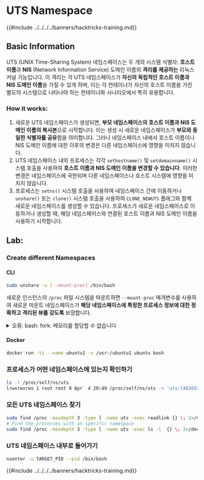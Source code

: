 # UTS Namespace

{{#include ../../../../banners/hacktricks-training.md}}

## Basic Information

UTS (UNIX Time-Sharing System) 네임스페이스는 두 개의 시스템 식별자: **호스트 이름**과 **NIS** (Network Information Service) 도메인 이름의 **격리를 제공하는** 리눅스 커널 기능입니다. 이 격리는 각 UTS 네임스페이스가 **자신의 독립적인 호스트 이름과 NIS 도메인 이름**을 가질 수 있게 하며, 이는 각 컨테이너가 자신의 호스트 이름을 가진 별도의 시스템으로 나타나야 하는 컨테이너화 시나리오에서 특히 유용합니다.

### How it works:

1. 새로운 UTS 네임스페이스가 생성되면, **부모 네임스페이스의 호스트 이름과 NIS 도메인 이름의 복사본**으로 시작합니다. 이는 생성 시 새로운 네임스페이스가 **부모와 동일한 식별자를 공유**함을 의미합니다. 그러나 네임스페이스 내에서 호스트 이름이나 NIS 도메인 이름에 대한 이후의 변경은 다른 네임스페이스에 영향을 미치지 않습니다.
2. UTS 네임스페이스 내의 프로세스는 각각 `sethostname()` 및 `setdomainname()` 시스템 호출을 사용하여 **호스트 이름과 NIS 도메인 이름을 변경할 수 있습니다**. 이러한 변경은 네임스페이스에 국한되며 다른 네임스페이스나 호스트 시스템에 영향을 미치지 않습니다.
3. 프로세스는 `setns()` 시스템 호출을 사용하여 네임스페이스 간에 이동하거나 `unshare()` 또는 `clone()` 시스템 호출을 사용하여 `CLONE_NEWUTS` 플래그와 함께 새로운 네임스페이스를 생성할 수 있습니다. 프로세스가 새로운 네임스페이스로 이동하거나 생성할 때, 해당 네임스페이스와 연결된 호스트 이름과 NIS 도메인 이름을 사용하기 시작합니다.

## Lab:

### Create different Namespaces

#### CLI
```bash
sudo unshare -u [--mount-proc] /bin/bash
```
새로운 인스턴스의 `/proc` 파일 시스템을 마운트하면 `--mount-proc` 매개변수를 사용하여 새로운 마운트 네임스페이스가 **해당 네임스페이스에 특정한 프로세스 정보에 대한 정확하고 격리된 뷰를 갖도록** 보장합니다.

<details>

<summary>오류: bash: fork: 메모리를 할당할 수 없습니다</summary>

`unshare`가 `-f` 옵션 없이 실행될 때, Linux가 새로운 PID(프로세스 ID) 네임스페이스를 처리하는 방식 때문에 오류가 발생합니다. 주요 세부사항과 해결책은 아래에 설명되어 있습니다:

1. **문제 설명**:

- Linux 커널은 프로세스가 `unshare` 시스템 호출을 사용하여 새로운 네임스페이스를 생성할 수 있도록 허용합니다. 그러나 새로운 PID 네임스페이스를 생성하는 프로세스(이를 "unshare" 프로세스라고 함)는 새로운 네임스페이스에 들어가지 않으며, 오직 그 자식 프로세스만 들어갑니다.
- `%unshare -p /bin/bash%`를 실행하면 `/bin/bash`가 `unshare`와 동일한 프로세스에서 시작됩니다. 결과적으로 `/bin/bash`와 그 자식 프로세스는 원래 PID 네임스페이스에 있습니다.
- 새로운 네임스페이스에서 `/bin/bash`의 첫 번째 자식 프로세스는 PID 1이 됩니다. 이 프로세스가 종료되면, 다른 프로세스가 없을 경우 네임스페이스의 정리가 트리거됩니다. PID 1은 고아 프로세스를 입양하는 특별한 역할을 가지고 있습니다. 그러면 Linux 커널은 해당 네임스페이스에서 PID 할당을 비활성화합니다.

2. **결과**:

- 새로운 네임스페이스에서 PID 1의 종료는 `PIDNS_HASH_ADDING` 플래그의 정리를 초래합니다. 이로 인해 새로운 프로세스를 생성할 때 `alloc_pid` 함수가 새로운 PID를 할당하지 못하게 되어 "메모리를 할당할 수 없습니다" 오류가 발생합니다.

3. **해결책**:
- 이 문제는 `unshare`와 함께 `-f` 옵션을 사용하여 해결할 수 있습니다. 이 옵션은 `unshare`가 새로운 PID 네임스페이스를 생성한 후 새로운 프로세스를 포크하도록 만듭니다.
- `%unshare -fp /bin/bash%`를 실행하면 `unshare` 명령 자체가 새로운 네임스페이스에서 PID 1이 됩니다. 그 결과 `/bin/bash`와 그 자식 프로세스는 이 새로운 네임스페이스 내에서 안전하게 포함되어 PID 1의 조기 종료를 방지하고 정상적인 PID 할당을 허용합니다.

`unshare`가 `-f` 플래그와 함께 실행되도록 보장함으로써 새로운 PID 네임스페이스가 올바르게 유지되며, `/bin/bash`와 그 하위 프로세스가 메모리 할당 오류 없이 작동할 수 있습니다.

</details>

#### Docker
```bash
docker run -ti --name ubuntu1 -v /usr:/ubuntu1 ubuntu bash
```
### &#x20;프로세스가 어떤 네임스페이스에 있는지 확인하기
```bash
ls -l /proc/self/ns/uts
lrwxrwxrwx 1 root root 0 Apr  4 20:49 /proc/self/ns/uts -> 'uts:[4026531838]'
```
### 모든 UTS 네임스페이스 찾기
```bash
sudo find /proc -maxdepth 3 -type l -name uts -exec readlink {} \; 2>/dev/null | sort -u
# Find the processes with an specific namespace
sudo find /proc -maxdepth 3 -type l -name uts -exec ls -l  {} \; 2>/dev/null | grep <ns-number>
```
### UTS 네임스페이스 내부로 들어가기
```bash
nsenter -u TARGET_PID --pid /bin/bash
```
{{#include ../../../../banners/hacktricks-training.md}}
